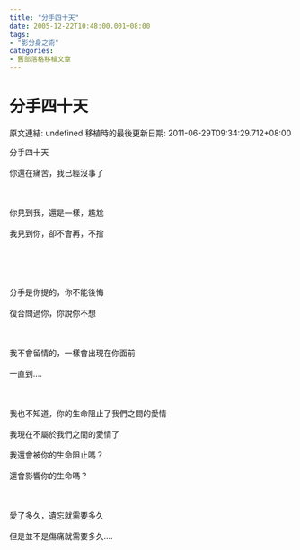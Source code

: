 ```yaml
---
title: "分手四十天"
date: 2005-12-22T10:48:00.001+08:00
tags: 
- "影分身之術"
categories:
- 舊部落格移植文章
---
```


# 分手四十天

原文連結: undefined
移植時的最後更新日期: 2011-06-29T09:34:29.712+08:00

分手四十天<br /><br />你還在痛苦，我已經沒事了<br /><br /><br /><br />你見到我，還是一樣，尷尬<br /><br />我見到你，卻不會再，不捨<br /><br /><br /><br /><br /><br />分手是你提的，你不能後悔<br /><br />復合問過你，你說你不想<br /><br /><br /><br />我不會留情的，一樣會出現在你面前<br /><br />一直到....<br /><br /><br /><br />我也不知道，你的生命阻止了我們之間的愛情<br /><br />我現在不屬於我們之間的愛情了<br /><br />我還會被你的生命阻止嗎？<br /><br />還會影響你的生命嗎？<br /><br /><br /><br />愛了多久，遺忘就需要多久<br /><br />但是並不是傷痛就需要多久....

